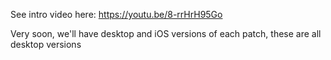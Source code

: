 
See intro video here:
https://youtu.be/8-rrHrH95Go

Very soon, we'll have desktop and iOS versions of each patch, these are all desktop versions
